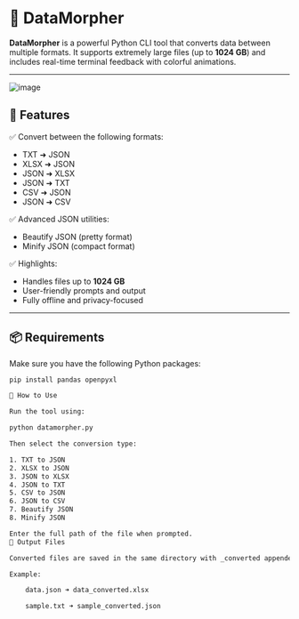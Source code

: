 # 🧠 DataMorpher

**DataMorpher** is a powerful Python CLI tool  that converts data between multiple formats. It supports extremely large files (up to **1024 GB**) and includes real-time terminal feedback with colorful animations.

---
![image](https://github.com/user-attachments/assets/effdc96e-c8e6-43a7-8e10-09aeb5c5383f)


## 🚀 Features

✅ Convert between the following formats:
- TXT ➜ JSON  
- XLSX ➜ JSON  
- JSON ➜ XLSX  
- JSON ➜ TXT  
- CSV ➜ JSON  
- JSON ➜ CSV  

✅ Advanced JSON utilities:
- Beautify JSON (pretty format)
- Minify JSON (compact format)

✅ Highlights:
- Handles files up to **1024 GB**
- User-friendly prompts and output
- Fully offline and privacy-focused

---

## 📦 Requirements

Make sure you have the following Python packages:

```bash
pip install pandas openpyxl

🔧 How to Use

Run the tool using:

python datamorpher.py

Then select the conversion type:

1. TXT to JSON
2. XLSX to JSON
3. JSON to XLSX
4. JSON to TXT
5. CSV to JSON
6. JSON to CSV
7. Beautify JSON
8. Minify JSON

Enter the full path of the file when prompted.
📁 Output Files

Converted files are saved in the same directory with _converted appended to their filenames:

Example:

    data.json ➜ data_converted.xlsx

    sample.txt ➜ sample_converted.json
